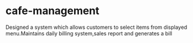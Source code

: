 # cafe-management
Designed a system which allows customers to select items from displayed menu.Maintains daily billing system,sales report and generates a  bill
